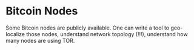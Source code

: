 # Bitcoin Nodes

Some Bitcoin nodes are publicly available. 
One can write a tool to geo- localize those nodes, understand network topology (!!!), understand how many nodes are using TOR.
